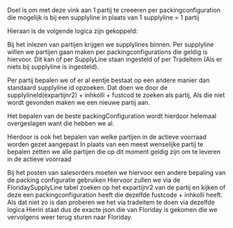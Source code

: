 Doel is om met deze vink aan 1 partij te creeeren per packingconfiguration die mogelijk is bij een supplyline in plaats van 1 supplyline = 1 partij
 
Hieraan is de volgende logica zijn gekoppeld:

Bij het inlezen van partijen krijgen we supplylines binnen.
Per supplyline willen we partijen gaan maken per packingconfigurations die geldig is hiervoor. Dit kan of per SupplyLine staan ingesteld of per TradeItem (Als er niets bij supplyline is ingesteld).

Per partij bepalen we of er al eentje bestaat op een andere manier dan standaard supplyline id opzoeken.
Dat doen we door de supplylineId(expartijnr2) + inhkolli + fustcod te zoeken als partij,
Als die niet wordt gevonden maken we een nieuwe partij aan.

Het bepalen van de beste packingConfiguration wordt hierdoor helemaal overgeslagen want die hebben we al.

Hierdoor is ook het bepalen van welke partijen in de actieve voorraad worden gezet aangepast
In plaats van een meest wenselijke partij te bepalen zetten we alle partijen 
die op dit moment geldig zijn om te leveren in de actieve voorraad
     
Bij het posten van salesorders moeten we hiervoor een andere bepaling van de packing configuratie gebruiken
Hiervoor zullen we via de FloridaySupplyLine tabel zoeken op het expartijnr2 van de partij
en kijken of deze een packingconfiguration heeft die dezelfde fustcode + inhkolli heeft.
Als dat niet zo is dan proberen we het via tradeitem te doen via dezelfde logica
Hierin staat dus de exacte json die van Floriday is gekomen die we vervolgens weer terug sturen naar Floriday.
